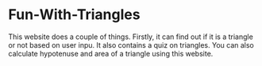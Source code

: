 # Fun-With-Triangles
This website does a couple of things. Firstly, it can find out if it is a triangle or not based on user inpu. It also contains a quiz on triangles. You can also calculate hypotenuse and area of a triangle using this website. 
